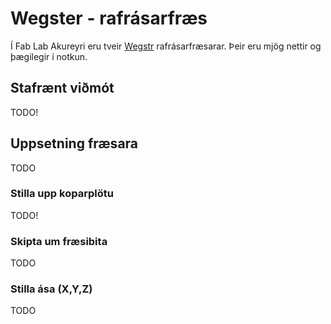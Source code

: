 # Wegster - rafrásarfræs

Í Fab Lab Akureyri eru tveir [Wegstr](https://wegstr.com/) rafrásarfræsarar. Þeir eru mjög nettir og þægilegir í notkun. 

## Stafrænt viðmót 

TODO!

## Uppsetning fræsara

TODO

### Stilla upp koparplötu

TODO!

### Skipta um fræsibita

TODO

### Stilla ása (X,Y,Z)

TODO